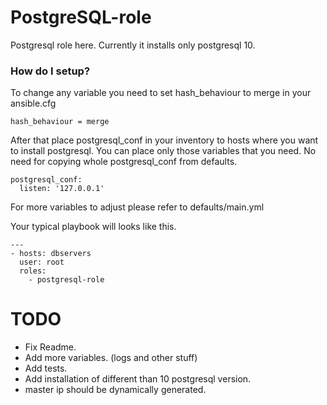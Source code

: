 PostgreSQL-role
=========

Postgresql role here. Currently it installs only postgresql 10.

### How do I setup? ###

To change any variable you need to set hash_behaviour to merge in your ansible.cfg
~~~~
hash_behaviour = merge
~~~~

After that place postgresql_conf in your inventory to hosts where you want to install postgresql.
You can place only those variables that you need. No need for copying whole postgresql_conf from defaults.
~~~~
postgresql_conf:
  listen: '127.0.0.1'
~~~~
For more variables to adjust please refer to defaults/main.yml

Your typical playbook will looks like this.
~~~~
---
- hosts: dbservers
  user: root
  roles:
    - postgresql-role
~~~~

TODO
=======
* Fix Readme.
* Add more variables. (logs and other stuff)
* Add tests.
* Add installation of different than 10 postgresql version.
* master ip should be dynamically generated.
